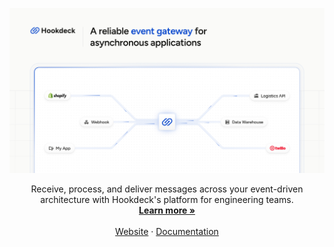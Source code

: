 <p align="center">
  <a href="https://hookdeck.com?ref=github-readme">
   <img src="https://github.com/hookdeck/.github/raw/master/profile/hookdeck.png" alt="Hookdeck - A reliable event gateway for asynchronous applications">
  </a>

  <p align="center">
    Receive, process, and deliver messages across your event-driven architecture with Hookdeck's platform for engineering teams.
    <br />
    <a href="https://hookdeck.com?ref=github-readme"><strong>Learn more »</strong></a>
    <br />
    <br />
    <a href="https://hookdeck.com?ref=github-readme">Website</a>
    ·
    <a href="https://hookdeck.com/docs?ref=github-readme">Documentation</a>
  </p>
</p>

